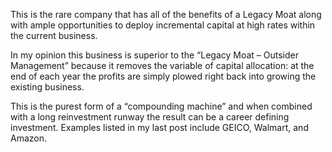 
This is the rare company that has all of the benefits of a Legacy Moat along with ample opportunities to deploy incremental capital at high rates within the current business. 

In my opinion this business is superior to the “Legacy Moat – Outsider Management” because it removes the variable of capital allocation: at the end of each year the profits are simply plowed right back into growing the existing business. 

This is the purest form of a “compounding machine” and when combined with a long reinvestment runway the result can be a career defining investment. Examples listed in my last post include GEICO, Walmart, and Amazon.